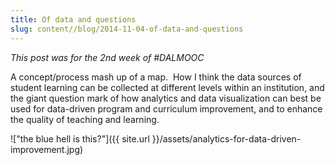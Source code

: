 ```yaml
---
title: Of data and questions
slug: content//blog/2014-11-04-of-data-and-questions
---
```


*This post was for the 2nd week of #DALMOOC*

A concept/process mash up of a map.  How I think the data sources of student learning can be collected at different levels within an institution, and the giant question mark of how analytics and data visualization can best be used for data-driven program and curriculum improvement, and to enhance the quality of teaching and learning.

!["the blue hell is this?"]({{ site.url }}/assets/analytics-for-data-driven-improvement.jpg)
